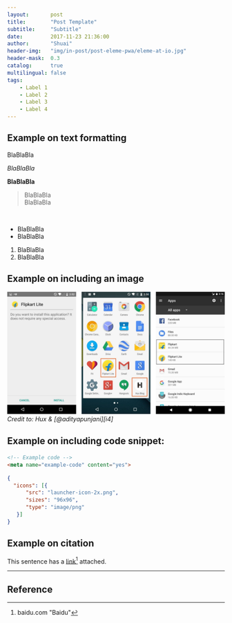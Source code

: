 ```yaml
---
layout:       post
title:        "Post Template"
subtitle:     "Subtitle"
date:         2017-11-23 21:36:00
author:       "Shuai"
header-img:   "img/in-post/post-eleme-pwa/eleme-at-io.jpg"
header-mask:  0.3
catalog:      true
multilingual: false
tags:
    - Label 1
    - Label 2
    - Label 3
    - Label 4
---
```


<!-- Example on comment within this file -->
<!-- Ctrl+L to comment/decomment a line-->
<!-- Ctrl+Shift+L to comment/decomment a block -->

## Example on text formatting
<!-- Normal -->
BlaBlaBla
<!-- Italitc -->
*BlaBlaBla*
<!-- Bold -->
**BlaBlaBla**
<!-- Indented block -->
>BlaBlaBla
><br/>
>BlaBlaBla
<br/>

<!-- Bullet points -->
* BlaBlaBla
* BlaBlaBla

<!-- Enumerate -->
1. BlaBlaBla
2. BlaBlaBla

## Example on including an image
![](/img/in-post/post-nextgen-web-pwa/flipkart-3.jpeg)
*Credit to: Hux & [@adityapunjani][i4]*

## Example on including code snippet:
```html
<!-- Example code -->
<meta name="example-code" content="yes">
```

```json
{
  "icons": [{
      "src": "launcher-icon-2x.png",
      "sizes": "96x96",
      "type": "image/png"
   }]
}
```

## Example on citation
This sentence has a [link][1][^1] attached.

---

## Reference
<!-- attach links for [link], will not be displayed -->
[1]: baidu.com "Baidu"

<!-- Below will be displayed under reference  -->
[^1]: baidu.com "Baidu"



<!-- Chinese Version -->
<!-- <div class="zh post-container">
    {% capture about_zh %}{% include posts/2017-07-12-upgrading-eleme-to-pwa/zh.md %}{% endcapture %}
    {{ about_zh | markdownify }}
</div> -->

<!-- English Version -->
<!-- <div class="en post-container">
    {% capture about_en %}{% include posts/2017-07-12-upgrading-eleme-to-pwa/en.md %}{% endcapture %}
    {{ about_en | markdownify }}
</div> -->
